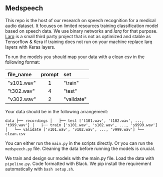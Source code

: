 ## Medspeech

This repo is the host of our research on speech recognition for a medical audio dataset. It focuses on limited resources training classification model based on speech data. We use binary networks and *larq* for that purpose.
[Larq](<https://larq.dev>) is a small third party project that is not as optimized and stable as Tensorflow & Kera if training does not run on your machine replace larq layers with Keras layers.

To run the models you should map your data with a clean csv in the following format:


| file_name       | prompt | set        |
|:----------------|:------:|:-----------|
| "s101.wav"      | 1      | "train"    |
| "t302.wav"      | 4      | "test"     |
| "v302.wav"      | 2      | "validate" |




Your data should be in the following arrangement:

``
data
	├── recordings
	│   ├── test ['t101.wav', 't102.wav', ..., 't999.wav']
	│   ├── train ['s101.wav', 's102.wav', ..., 's9999.wav']
	│   └── validate ['v101.wav', 'v102.wav', ..., 'v999.wav']
	└── clean.csv
``

You can either run the ```main.py``` in the scripts directly. Or you can run the ```medspeech.py``` file. Cleaning the data before running the models is crucial.

We train and design our models with the main.py file. Load the data with ```pipeline.py```. Code formatted with Black. We pip install the requirement automatically with ```bash setup.sh```. 
